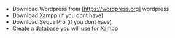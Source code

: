 
- Download Wordpress from [https://wordpress.org] wordpress
- Download Xampp (if you dont have)
- Download SequelPro (if you dont have)
- Create a database you will use for Xampp